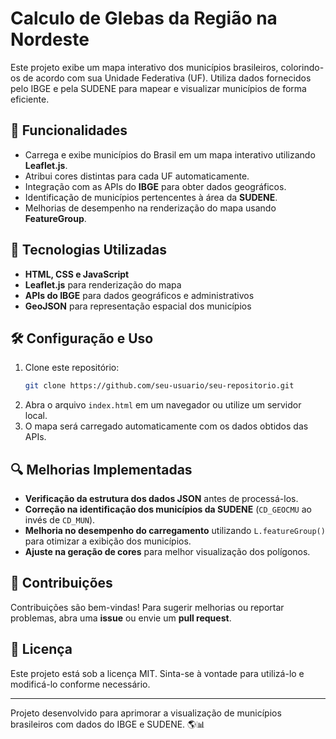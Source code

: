 # Calculo de Glebas da Região na Nordeste

Este projeto exibe um mapa interativo dos municípios brasileiros, colorindo-os de acordo com sua Unidade Federativa (UF). Utiliza dados fornecidos pelo IBGE e pela SUDENE para mapear e visualizar municípios de forma eficiente.

## 📌 Funcionalidades
- Carrega e exibe municípios do Brasil em um mapa interativo utilizando **Leaflet.js**.
- Atribui cores distintas para cada UF automaticamente.
- Integração com as APIs do **IBGE** para obter dados geográficos.
- Identificação de municípios pertencentes à área da **SUDENE**.
- Melhorias de desempenho na renderização do mapa usando **FeatureGroup**.

## 🚀 Tecnologias Utilizadas
- **HTML, CSS e JavaScript**
- **Leaflet.js** para renderização do mapa
- **APIs do IBGE** para dados geográficos e administrativos
- **GeoJSON** para representação espacial dos municípios

## 🛠️ Configuração e Uso
1. Clone este repositório:
   ```sh
   git clone https://github.com/seu-usuario/seu-repositorio.git
   ```
2. Abra o arquivo `index.html` em um navegador ou utilize um servidor local.
3. O mapa será carregado automaticamente com os dados obtidos das APIs.

## 🔍 Melhorias Implementadas
- **Verificação da estrutura dos dados JSON** antes de processá-los.
- **Correção na identificação dos municípios da SUDENE** (`CD_GEOCMU` ao invés de `CD_MUN`).
- **Melhoria no desempenho do carregamento** utilizando `L.featureGroup()` para otimizar a exibição dos municípios.
- **Ajuste na geração de cores** para melhor visualização dos polígonos.

## 📌 Contribuições
Contribuições são bem-vindas! Para sugerir melhorias ou reportar problemas, abra uma **issue** ou envie um **pull request**.

## 📜 Licença
Este projeto está sob a licença MIT. Sinta-se à vontade para utilizá-lo e modificá-lo conforme necessário.

---
Projeto desenvolvido para aprimorar a visualização de municípios brasileiros com dados do IBGE e SUDENE. 🌎📊

